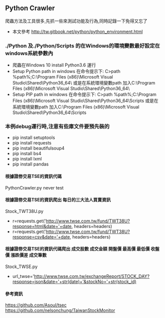 ## Python Crawler
爬蟲方法及工具很多,先抓一些來測試功能及行為,同時記錄一下免得又忘了
* 本文參考 http://tw.gitbook.net/python/python_environment.html

### ./Python 及./Python/Scripts 的在Windows的環境變數最好設定在windows系統參數內
* 爬蟲在Windows 10 install Python3.6 運行
* Setup Python path in windows 在命令提示下: C>path %path%;C:\Program Files (x86)\Microsoft Visual Studio\Shared\Python36_64\  或是在系統環境變數path 加入C:\Program Files (x86)\Microsoft Visual Studio\Shared\Python36_64\ 
* Setup PIP path in windows 在命令提示下: C>path %path%;C:\Program Files (x86)\Microsoft Visual Studio\Shared\Python36_64\Scripts  或是在系統環境變數path 加入C:\Program Files (x86)\Microsoft Visual Studio\Shared\Python36_64\Scripts

### 本例debug運行時,注意有些庫文件要預先裝的
* pip install setuptools
* pip install requests
* pip install beautifulsoup4
* pip install bs4
* pip install lxml
* pip install pandas

#### 根據證劵交易TSE的資訊代碼
PythonCrawler.py never test 


#### 根據證劵交易TSE的資訊爬出 每日的三大法人買賣資訊
Stock_TWT38U.py
* r=requests.get('http://www.twse.com.tw/fund/TWT38U?response=html&date='+date, headers=headers)
* r=requests.get('http://www.twse.com.tw/fund/TWT38U?response=csv&date='+date, headers=headers)


#### 根據證劵交易TSE的資訊代碼爬出 成交股數	成交金額	開盤價	最高價	最低價	收盤價	漲跌價差	成交筆數
Stock_TWSE.py
* url_twse='http://www.twse.com.tw/exchangeReport/STOCK_DAY?response=json&date='+str(date)+'&stockNo='+str(stock_id)


#### 參考資訊
https://github.com/Asoul/tsec
https://github.com/nelsonchung/TaiwanStockMonitor